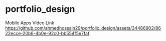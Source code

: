 # portfolio_design



Mobile Apps Video Link 
https://github.com/ahmedhossain29/portfolio_design/assets/34486902/8622ecce-20b6-4b0e-92c0-bb554f5e7faf

